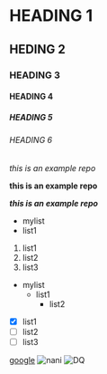 # HEADING 1
## HEDING 2
### HEADING 3
#### HEADING 4
##### HEADING 5
###### HEADING 6
*this is an example repo*

**this is an example repo**

***this is an example repo***
- mylist
- list1

1. list1
2. list2
3. list3

- mylist
   - list1
     - list2

- [x] list1
- [ ] list2
- [ ] list3

[google](www.google.com)
![nani](https://pbs.twimg.com/profile_images/1450071125132660747/ZPYp6-69_400x400.jpg)
![DQ](https://images.indianexpress.com/2017/10/dulquer-salmaan-7591.jpg?w=600)

